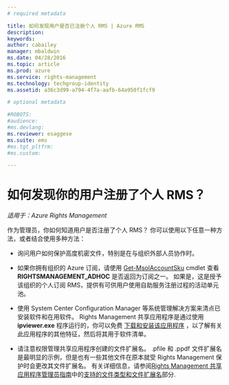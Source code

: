 ```yaml
---
# required metadata

title: 如何发现用户是否已注册个人 RMS | Azure RMS
description:
keywords:
author: cabailey
manager: mbaldwin
ms.date: 04/28/2016
ms.topic: article
ms.prod: azure
ms.service: rights-management
ms.technology: techgroup-identity
ms.assetid: a36c3d99-a794-4f7a-aafb-64a950f1fcf9

# optional metadata

#ROBOTS:
#audience:
#ms.devlang:
ms.reviewer: esaggese
ms.suite: ems
#ms.tgt_pltfrm:
#ms.custom:

---
```



# 如何发现你的用户注册了个人 RMS？

*适用于：Azure Rights Management*

作为管理员，你如何知道用户是否注册了个人 RMS？ 你可以使用以下任意一种方法，或者结合使用多种方法：

-   询问用户如何保护高度机密文件，特别是在与组织外部人员协作时。

-   如果你拥有组织的 Azure 订阅，请使用 [Get-MsolAccountSku](https://msdn.microsoft.com/library/azure/dn194118.aspx) cmdlet 查看 **RIGHTSMANAGEMENT_ADHOC** 是否返回为订阅之一。 如果是，这是授予该组织的个人订阅 RMS，提供有可供用户使用自助服务注册过程的活动单元池。

-   使用 System Center Configuration Manager 等系统管理解决方案来清点已安装软件和在用软件。 Rights Management 共享应用程序是通过使用 **ipviewer.exe** 程序运行的，你可以免费 [下载和安装该应用程序](http://go.microsoft.com/fwlink/?LinkId=303970) ，以了解有关此应用程序的其他特征，然后将其用于软件清单。

-   请注意权限管理共享应用程序创建的文件扩展名。 .pfile 和 .ppdf 文件扩展名是最明显的示例，但是也有一些其他文件在原本就受 Rights Management 保护时会更改其文件扩展名。 有关详细信息，请参阅[Rights Management 共享应用程序管理员指南](http://technet.microsoft.com/library/dn339003.aspx)中的[支持的文件类型和文件扩展名](../rms-client/sharing-app-admin-guide-technical.md#supported-file-types-and-file-name-extensions)部分.



<!--HONumber=Apr16_HO4-->


